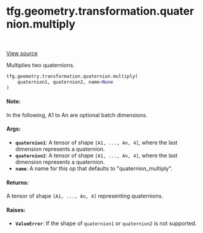 <div itemscope itemtype="http://developers.google.com/ReferenceObject">
<meta itemprop="name" content="tfg.geometry.transformation.quaternion.multiply" />
<meta itemprop="path" content="Stable" />
</div>

# tfg.geometry.transformation.quaternion.multiply

<!-- Insert buttons and diff -->

<table class="tfo-notebook-buttons tfo-api" align="left">
</table>

<a target="_blank" href="https://github.com/tensorflow/graphics/blob/master/tensorflow_graphics/geometry/transformation/quaternion.py">View source</a>



Multiplies two quaternions.

```python
tfg.geometry.transformation.quaternion.multiply(
    quaternion1, quaternion2, name=None
)
```



<!-- Placeholder for "Used in" -->


#### Note:

In the following, A1 to An are optional batch dimensions.



#### Args:


* <b>`quaternion1`</b>:  A tensor of shape `[A1, ..., An, 4]`, where the last dimension
  represents a quaternion.
* <b>`quaternion2`</b>:  A tensor of shape `[A1, ..., An, 4]`, where the last dimension
  represents a quaternion.
* <b>`name`</b>: A name for this op that defaults to "quaternion_multiply".


#### Returns:

A tensor of shape `[A1, ..., An, 4]` representing quaternions.



#### Raises:


* <b>`ValueError`</b>: If the shape of `quaternion1` or `quaternion2` is not supported.